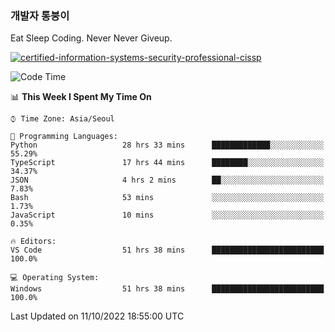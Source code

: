 ### 개발자 통붕이
Eat Sleep Coding.
Never Never Giveup.

[![certified-information-systems-security-professional-cissp](https://user-images.githubusercontent.com/44606727/157613689-acd84ec6-5f8f-4e79-89d9-a8d51f033634.png)](https://www.credly.com/badges/f394a010-85a0-450b-9136-8043af01d71c/public_url)

<!--START_SECTION:waka-->
![Code Time](http://img.shields.io/badge/Code%20Time-1%2C192%20hrs%2032%20mins-blue)

📊 **This Week I Spent My Time On** 

```text
⌚︎ Time Zone: Asia/Seoul

💬 Programming Languages: 
Python                   28 hrs 33 mins      █████████████░░░░░░░░░░░░   55.29% 
TypeScript               17 hrs 44 mins      ████████░░░░░░░░░░░░░░░░░   34.37% 
JSON                     4 hrs 2 mins        ██░░░░░░░░░░░░░░░░░░░░░░░   7.83% 
Bash                     53 mins             ░░░░░░░░░░░░░░░░░░░░░░░░░   1.73% 
JavaScript               10 mins             ░░░░░░░░░░░░░░░░░░░░░░░░░   0.35%

🔥 Editors: 
VS Code                  51 hrs 38 mins      █████████████████████████   100.0%

💻 Operating System: 
Windows                  51 hrs 38 mins      █████████████████████████   100.0%

```


 Last Updated on 11/10/2022 18:55:00 UTC
<!--END_SECTION:waka-->

